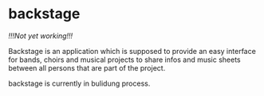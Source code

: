 # backstage

*!!!Not yet working!!!*

Backstage is an application which is supposed to provide an easy interface for bands, choirs and musical projects to share infos and music sheets between all persons that are part of the project.  

backstage is currently in bulidung process.
